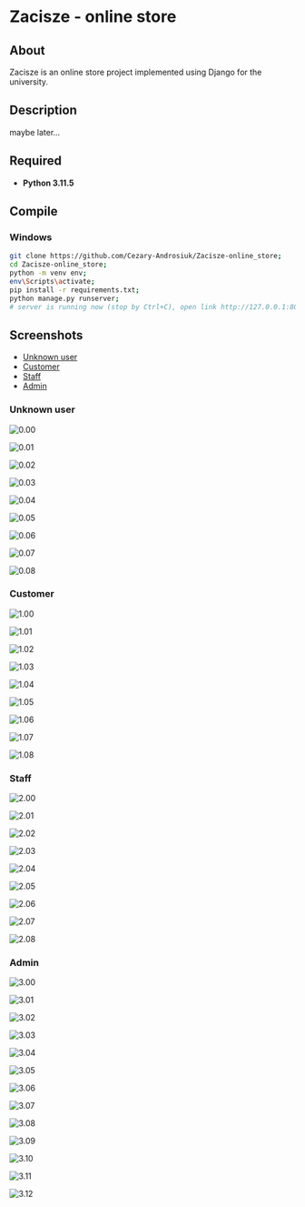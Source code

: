# Zacisze - online store

## About
Zacisze is an online store project implemented using Django for the university.

## Description
maybe later...


## Required
- **Python 3.11.5**


## Compile
### Windows
```bash
git clone https://github.com/Cezary-Androsiuk/Zacisze-online_store;
cd Zacisze-online_store;
python -m venv env;
env\Scripts\activate;
pip install -r requirements.txt;
python manage.py runserver;
# server is running now (stop by Ctrl+C), open link http://127.0.0.1:8000/ to view site
```

## Screenshots
- [Unknown user](#Unknown-user)
- [Customer](#Customer)
- [Staff](#Staff)
- [Admin](#Admin)

### Unknown user

![0.00](https://github.com/Cezary-Androsiuk/Zacisze-online_store/blob/master/pictures/0.unknown_user/0.0.home.png)

![0.01](https://github.com/Cezary-Androsiuk/Zacisze-online_store/blob/master/pictures/0.unknown_user/0.1.store.png)

![0.02](https://github.com/Cezary-Androsiuk/Zacisze-online_store/blob/master/pictures/0.unknown_user/0.2.about.png)

![0.03](https://github.com/Cezary-Androsiuk/Zacisze-online_store/blob/master/pictures/0.unknown_user/0.3.about.png)

![0.04](https://github.com/Cezary-Androsiuk/Zacisze-online_store/blob/master/pictures/0.unknown_user/0.4.login.0.png)

![0.05](https://github.com/Cezary-Androsiuk/Zacisze-online_store/blob/master/pictures/0.unknown_user/0.4.login.png)

![0.06](https://github.com/Cezary-Androsiuk/Zacisze-online_store/blob/master/pictures/0.unknown_user/0.4.password_reser.0.png)

![0.07](https://github.com/Cezary-Androsiuk/Zacisze-online_store/blob/master/pictures/0.unknown_user/0.4.password_reset.1.png)

![0.08](https://github.com/Cezary-Androsiuk/Zacisze-online_store/blob/master/pictures/0.unknown_user/0.5.register.png)


### Customer

![1.00](https://github.com/Cezary-Androsiuk/Zacisze-online_store/blob/master/pictures/1.customer/1.0.home.png)

![1.01](https://github.com/Cezary-Androsiuk/Zacisze-online_store/blob/master/pictures/1.customer/1.1.store.png)

![1.02](https://github.com/Cezary-Androsiuk/Zacisze-online_store/blob/master/pictures/1.customer/1.2.faqs.png)

![1.03](https://github.com/Cezary-Androsiuk/Zacisze-online_store/blob/master/pictures/1.customer/1.3.about.png)

![1.04](https://github.com/Cezary-Androsiuk/Zacisze-online_store/blob/master/pictures/1.customer/1.4.cart.png)

![1.05](https://github.com/Cezary-Androsiuk/Zacisze-online_store/blob/master/pictures/1.customer/1.5.checkout.png)

![1.06](https://github.com/Cezary-Androsiuk/Zacisze-online_store/blob/master/pictures/1.customer/1.6.summary.png)

![1.07](https://github.com/Cezary-Androsiuk/Zacisze-online_store/blob/master/pictures/1.customer/1.7.account.png)

![1.08](https://github.com/Cezary-Androsiuk/Zacisze-online_store/blob/master/pictures/1.customer/1.8.change_password.png)


### Staff

![2.00](https://github.com/Cezary-Androsiuk/Zacisze-online_store/blob/master/pictures/2.staff/2.0.home.png)

![2.01](https://github.com/Cezary-Androsiuk/Zacisze-online_store/blob/master/pictures/2.staff/2.1.store.png)

![2.02](https://github.com/Cezary-Androsiuk/Zacisze-online_store/blob/master/pictures/2.staff/2.2.create_product.png)

![2.03](https://github.com/Cezary-Androsiuk/Zacisze-online_store/blob/master/pictures/2.staff/2.3.edit_product.png)

![2.04](https://github.com/Cezary-Androsiuk/Zacisze-online_store/blob/master/pictures/2.staff/2.4.reservations.0.png)

![2.05](https://github.com/Cezary-Androsiuk/Zacisze-online_store/blob/master/pictures/2.staff/2.4.reservations.1.png)

![2.06](https://github.com/Cezary-Androsiuk/Zacisze-online_store/blob/master/pictures/2.staff/2.5.orders.png)

![2.07](https://github.com/Cezary-Androsiuk/Zacisze-online_store/blob/master/pictures/2.staff/2.6.account.png)

![2.08](https://github.com/Cezary-Androsiuk/Zacisze-online_store/blob/master/pictures/2.staff/2.7.account.png)


### Admin

![3.00](https://github.com/Cezary-Androsiuk/Zacisze-online_store/blob/master/pictures/3.admin/3.0.home.png)

![3.01](https://github.com/Cezary-Androsiuk/Zacisze-online_store/blob/master/pictures/3.admin/3.1.account.png)

![3.02](https://github.com/Cezary-Androsiuk/Zacisze-online_store/blob/master/pictures/3.admin/3.2.account.png)

![3.03](https://github.com/Cezary-Androsiuk/Zacisze-online_store/blob/master/pictures/3.admin/3.3.database.0.png)

![3.04](https://github.com/Cezary-Androsiuk/Zacisze-online_store/blob/master/pictures/3.admin/3.3.database.1.png)

![3.05](https://github.com/Cezary-Androsiuk/Zacisze-online_store/blob/master/pictures/3.admin/3.3.database.2.png)

![3.06](https://github.com/Cezary-Androsiuk/Zacisze-online_store/blob/master/pictures/3.admin/3.3.database.3.png)

![3.07](https://github.com/Cezary-Androsiuk/Zacisze-online_store/blob/master/pictures/3.admin/3.3.database.4.png)

![3.08](https://github.com/Cezary-Androsiuk/Zacisze-online_store/blob/master/pictures/3.admin/3.3.database.5.png)

![3.09](https://github.com/Cezary-Androsiuk/Zacisze-online_store/blob/master/pictures/3.admin/3.3.database.6.png)

![3.10](https://github.com/Cezary-Androsiuk/Zacisze-online_store/blob/master/pictures/3.admin/3.3.database.7.png)

![3.11](https://github.com/Cezary-Androsiuk/Zacisze-online_store/blob/master/pictures/3.admin/3.3.database.8.png)

![3.12](https://github.com/Cezary-Androsiuk/Zacisze-online_store/blob/master/pictures/3.admin/3.3.database.9.png)



